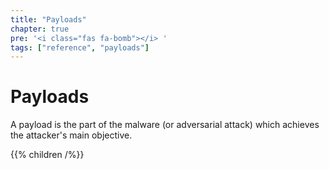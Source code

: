 ```yaml
---
title: "Payloads"
chapter: true
pre: '<i class="fas fa-bomb"></i> '
tags: ["reference", "payloads"]
---
```



# Payloads

A payload is the part of the malware (or adversarial attack) which achieves the
attacker's main objective.

{{% children /%}}
